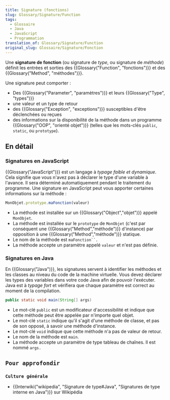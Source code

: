 ```yaml
---
title: Signature (fonctions)
slug: Glossary/Signature/Function
tags:
  - Glossaire
  - Java
  - JavaScript
  - Programmation
translation_of: Glossary/Signature/Function
original_slug: Glossaire/Signature/Fonction
---
```

Une **signature de fonction** (ou signature de _type_, ou signature de _méthode_) définit les entrées et sorties des {{Glossary("Function", "fonctions")}} et des {{Glossary("Method", "méthodes")}}.

Une signature peut comporter :

- Des {{Glossary("Parameter", "paramètres")}} et leurs {{Glossary("Type", "types")}}
- une valeur et un type de retour
- des {{Glossary("Exception", "exceptions")}} susceptibles d'être déclenchées ou reçues
- des informations sur la disponibilité de la méthode dans un programme {{Glossary("OOP", "orienté objet")}} (telles que les mots-clés `public`, `static`, ou `prototype`).

## En détail

### Signatures en JavaScript

{{Glossary("JavaScript")}} est un langage à *typage faible et* *dynamique*. Cela signifie que vous n'avez pas à déclarer le type d'une variable à l'avance. Il sera déterminé automatiquement pendant le traitement du programme. Une signature en JavaScript peut vous apporter certaines informations sur la méthode :

```js
MonObjet.prototype.maFonction(valeur)
```

- La méthode est installée sur un {{Glossary("Object","objet")}} appelé `MonObjet`.
- La méthode est installée sur le `prototype` de `MonObjet` (c'est par conséquent une {{Glossary("Method","méthode")}} d'instance) par opposition à une {{Glossary("Method","méthode")}} statique.
- Le nom de la méthode est ` maFonction``. `
- La méthode accepte un paramètre appelé `valeur` et n'est pas définie.

### Signatures en Java

En {{Glossary("Java")}}, les signatures servent à identifier les méthodes et les classes au niveau du code de la machine virtuelle. Vous devez déclarer les types des variables dans votre code Java afin de pouvoir l'exécuter. Java est à _typage fort_ et vérifiera que chaque paramètre est correct au moment de la compilation.

```java
public static void main(String[] args)
```

- Le mot-clé `public` est un modificateur d'accessibilité et indique que cette méthode peut être appelée par n'importe quel objet.
- Le mot-clé `static` indique qu'il s'agit d'une méthode de classe, et pas de son opposé, à savoir une méthode d'instance.
- Le mot-clé `void` indique que cette méthode n'a pas de valeur de retour.
- Le nom de la méthode est `main`.
- La méthode accepte un paramètre de type tableau de chaînes. Il est nommé `args.`

## `Pour approfondir`

### `Culture générale`

- {{Interwiki("wikipedia", "Signature de type#Java", "Signatures de type interne en Java")}} sur Wikipédia
